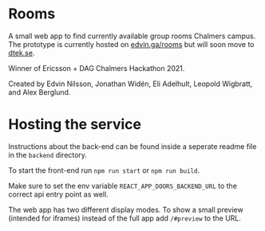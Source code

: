 # Rooms
A small web app to find currently available group rooms Chalmers campus.
The prototype is currently hosted on [edvin.ga/rooms](https://edvin.ga/rooms) but will
soon move to [dtek.se](https://dtek.se).

Winner of Ericsson + DAG Chalmers Hackathon 2021.

Created by Edvin Nilsson, Jonathan Widén, Eli Adelhult, Leopold Wigbratt, and Alex Berglund.

# Hosting the service
Instructions about the back-end can be found inside a seperate readme file in the `backend` directory.

To start the front-end run `npm run start` or `npm run build`. 

Make sure to set the env variable `REACT_APP_DOORS_BACKEND_URL` to the correct api entry point as well.  

The web app has two different display modes. To show a small preview (intended for iframes) instead of the full app add `/#preview` to the URL. 